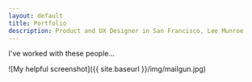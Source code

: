 ```yaml
---
layout: default
title: Portfolio
description: Product and UX Designer in San Francisco, Lee Munroe
---
```


I've worked with these people...


![My helpful screenshot]({{ site.baseurl }}/img/mailgun.jpg)